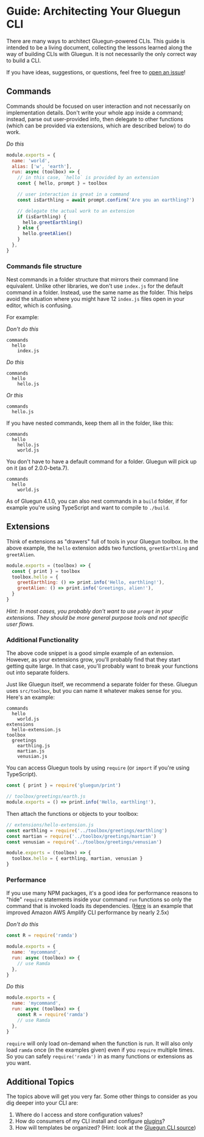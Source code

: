 # Guide: Architecting Your Gluegun CLI

There are many ways to architect Gluegun-powered CLIs. This guide is intended to be a living document, collecting the lessons learned along the way of building CLIs with Gluegun. It is not necessarily the only correct way to build a CLI.

If you have ideas, suggestions, or questions, feel free to [open an issue](https://github.com/infinitered/gluegun/issues/new)!

## Commands

Commands should be focused on user interaction and not necessarily on implementation details. Don't write your whole app inside a command; instead, parse out user-provided info, then delegate to other functions (which can be provided via extensions, which are described below) to do work.

_Do this_

```js
module.exports = {
  name: 'world',
  alias: ['w', 'earth'],
  run: async (toolbox) => {
    // in this case, `hello` is provided by an extension
    const { hello, prompt } = toolbox

    // user interaction is great in a command
    const isEarthling = await prompt.confirm('Are you an earthling?')

    // delegate the actual work to an extension
    if (isEarthling) {
      hello.greetEarthling()
    } else {
      hello.greetAlien()
    }
  },
}
```

### Commands file structure

Nest commands in a folder structure that mirrors their command line equivalent. Unlike other libraries, we don't use `index.js` for the default command in a folder. Instead, use the same name as the folder. This helps avoid the situation where you might have 12 `index.js` files open in your editor, which is confusing.

For example:

_Don't do this_

```
commands
  hello
    index.js
```

_Do this_

```
commands
  hello
    hello.js
```

_Or this_

```
commands
  hello.js
```

If you have nested commands, keep them all in the folder, like this:

```
commands
  hello
    hello.js
    world.js
```

You don't have to have a default command for a folder. Gluegun will pick up on it (as of 2.0.0-beta.7).

```
commands
  hello
    world.js
```

As of Gluegun 4.1.0, you can also nest commands in a `build` folder, if for example you're using TypeScript and want to compile to `./build`.

## Extensions

Think of extensions as "drawers" full of tools in your Gluegun toolbox. In the above example, the `hello` extension adds two functions, `greetEarthling` and `greetAlien`.

```js
module.exports = (toolbox) => {
  const { print } = toolbox
  toolbox.hello = {
    greetEarthling: () => print.info('Hello, earthling!'),
    greetAlien: () => print.info('Greetings, alien!'),
  }
}
```

_Hint: In most cases, you probably don't want to use `prompt` in your extensions. They should be more general purpose tools and not specific user flows._

### Additional Functionality

The above code snippet is a good simple example of an extension. However, as your extensions grow, you'll probably find that they start getting quite large. In that case, you'll probably want to break your functions out into separate folders.

Just like Gluegun itself, we recommend a separate folder for these. Gluegun uses `src/toolbox`, but you can name it whatever makes sense for you. Here's an example:

```
commands
  hello
    world.js
extensions
  hello-extension.js
toolbox
  greetings
    earthling.js
    martian.js
    venusian.js
```

You can access Gluegun tools by using `require` (or `import` if you're using TypeScript).

```js
const { print } = require('gluegun/print')

// toolbox/greetings/earth.js
module.exports = () => print.info('Hello, earthling!'),
```

Then attach the functions or objects to your toolbox:

```js
// extensions/hello-extension.js
const earthling = require('../toolbox/greetings/earthling')
const martian = require('../toolbox/greetings/martian')
const venusian = require('../toolbox/greetings/venusian')

module.exports = (toolbox) => {
  toolbox.hello = { earthling, martian, venusian }
}
```

### Performance

If you use many NPM packages, it's a good idea for performance reasons to "hide" `require` statements inside your command `run` functions so only the command that is invoked loads its dependencies. ([Here](https://github.com/aws-amplify/amplify-cli/pull/511) is an example that improved Amazon AWS Amplify CLI performance by nearly 2.5x)

_Don't do this_

```js
const R = require('ramda')

module.exports = {
  name: 'mycommand',
  run: async (toolbox) => {
    // use Ramda
  },
}
```

_Do this_

```js
module.exports = {
  name: 'mycommand',
  run: async (toolbox) => {
    const R = require('ramda')
    // use Ramda
  },
}
```

`require` will only load on-demand when the function is run. It will also only load `ramda` once (in the examples given) even if you `require` multiple times. So you can safely `require('ramda')` in as many functions or extensions as you want.

## Additional Topics

The topics above will get you very far. Some other things to consider as you dig deeper into your CLI are:

1.  Where do I access and store configuration values?
2.  How do consumers of my CLI install and configure [plugins](../plugins.md)?
3.  How will templates be organized? (Hint: look at the [Gluegun CLI source](https://github.com/infinitered/gluegun/tree/master/src/cli))
